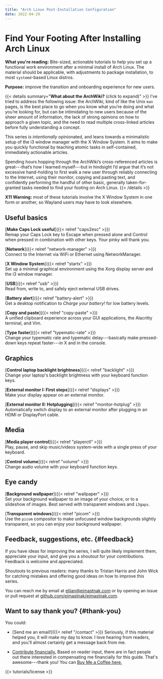 ```yaml
---
title: "Arch Linux Post-Installation Configuration"
date: 2022-04-29
---
```


# Find Your Footing After Installing Arch Linux

**What you're reading:** Bite-sized, actionable tutorials to help you set up a functional work environment after a minimal install of Arch Linux.
The material should be applicable, with adjustments to package installation, to most `systemd`-based Linux distros.

**Purpose:** improve the transition and onboarding experience for new users.

{{< details summary="**What about the ArchWiki?** (click to expand)" >}}
I’ve tried to address the following issue:
the ArchWiki, kind of like the Unix `man` pages, is the best place to go when you know what you’re doing and what you’re looking for,
but can be intimidating to new users because of the sheer amount of information, the lack of strong opinions on how to approach a given topic, and the need to read multiple cross-linked articles before fully understanding a concept.

This series is *intentionally* opinionated, and leans towards a minimalistic setup of the i3 window manager with the X Window System.
It aims to make you quickly functional by teaching atomic tasks in self-contained, immediately actionable articles.

Spending hours hopping through the ArchWiki’s cross-referenced articles is great---that’s how I learned myself---but in hindsight I’d argue that it’s not excessive hand-holding to first walk a new user through reliably connecting to the Internet, using their monitor, copying and pasting text, and confidently performing the handful of other basic, generally taken-for-granted tasks needed to find your footing on Arch Linux.
{{< /details >}}

**X11 Warning:** most of these tutorials involve the X Window System in one form or another, so Wayland users may have to look elsewhere.

## Useful basics

[**Make Caps Lock useful**]({{< relref "caps2esc" >}})
<br>
Remap your Caps Lock key to Escape when pressed alone and Control when pressed in combination with other keys.
Your pinky will thank you.

[**Network**]({{< relref "network-manager" >}})
<br>
Connect to the Internet via WiFi or Ethernet using NetworkManager.

[**X Window System**]({{< relref "startx" >}})
<br>
Set up a minimal graphical environment using the Xorg display server and the i3 window manager.

[**USB**]({{< relref "usb" >}})
<br>
Read from, write to, and safely eject external USB drives.

[**Battery alert**]({{< relref "battery-alert" >}})
<br>
Get a desktop notification to *Charge your battery!* for low battery levels.

[**Copy and paste**]({{< relref "copy-paste" >}})
<br>
A unified clipboard experience across your GUI applications, the Alacritty terminal, and Vim.

[**Type faster**]({{< relref "typematic-rate" >}})
<br>
Change your typematic rate and typematic delay---basically make pressed-down keys repeat faster---in X and in the console.

## Graphics

[**Control laptop backlight brightness**]({{< relref "backlight" >}})
<br>
Change your laptop's backlight brightness with your keyboard function keys.

[**External monitor I: First steps**]({{< relref "displays" >}})
<br>
Make your display appear on an external monitor.

[**External monitor II: Hotplugging**]({{< relref "monitor-hotplug" >}}) <br>
Automatically switch display to an external monitor after plugging in an HDMI or DisplayPort cable.

## Media

[**Media player control**]({{< relref "playerctl" >}})
<br>
Play, pause, and skip music/videos system-wide with a single press of your keyboard.

[**Control volume**]({{< relref "volume" >}})
<br>
Change audio volume with your keyboard function keys.

## Eye candy

[**Background wallpaper**]({{< relref "wallpaper" >}})
<br>
Set your background wallpaper to an image of your choice, or to a slideshow of images.
Best served with transparent windows and `i3gaps`.

[**Transparent windows**]({{< relref "picom" >}})
<br>
Use the `picom` compositor to make unfocused window backgrounds slightly transparent, so you can enjoy your background wallpaper.

<div class="my-12 w-full border-b border-gray-300"></div>

## Feedback, suggestions, etc. {#feedback}

If you have ideas for improving the series, I will quite likely implement them, appreciate your input, and give you a shoutout for your contributions.
Feedback is welcome and appreciated.

Shoutouts to previous readers: many thanks to Tristan Harris and John Wick for catching mistakes and offering good ideas on how to improve this series.

You can reach me by email at [elijan@ejmastnak.com](mailto:elijan@ejmastnak.com) or by opening an issue or pull request at [github.com/ejmastnak/ejmastnak.com](https://github.com/ejmastnak/ejmastnak.com).

## Want to say thank you? {#thank-you}

You could:

- [Send me an email!]({{< relref "/contact" >}})
  Seriously, if this material helped you, it will make my day to know.
  I love hearing from readers, and you'll almost certainly get a message back from me.

- [Contribute financially.](https://www.buymeacoffee.com/ejmastnak)
  Based on reader input, there are in fact people out there interested in compensating me financially for this guide.
  That's awesome---thank you!
  You can [Buy Me a Coffee here.](https://www.buymeacoffee.com/ejmastnak)

<div class="mt-8">
  {{< tutorials/license >}}
<div>

